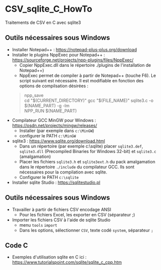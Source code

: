 # CSV_sqlite_C_HowTo
Traitements de CSV en C avec sqlite3

## Outils nécessaires sous Windows
- Installer Notepad++ : https://notepad-plus-plus.org/download 
- Installer le plugins NppExec pour Notepad++ : https://sourceforge.net/projects/npp-plugins/files/NppExec/
  - Copier NppExec.dll dans le répertoire ./plugins de l'installation de Notepad++)
  - NppExec permet de compiler à partir de Notepad++ (touche F6). Le script suivant est nécessaire. 
  Il est modifiable en fonction des options de compilsation désirées : 
  >npp_save  
  cd  "$(CURRENT_DIRECTORY)"  
  gcc  "$(FILE_NAME)" sqlite3.c -o $(NAME_PART) -g -lm  
  NPP_RUN  $(NAME_PART)  
- Compilateur GCC MinGW pour Windows : https://osdn.net/projects/mingw/releases/
  - Installer (par exemple dans `c:\MinGW`)
  - configurer le PATH `c:\MinGW`
- sqlite3 : https://www.sqlite.org/download.html
  - Dans un répertoire (par exemple c:\sqlite) placer `sqlite3.def`, `sqlite3.dll` 
  (Precompiled Binaries for Windows 32-bit) et `sqlite3.c` (amalgamation)
  - Placer les fichiers `sqlite3.h` et `sqlite3ext.h` du pack amalgamation dans le répertoire `./include` 
  du compilateur GCC. Ils sont nécessaires pour la compilation avec sqlite.
  - Configurer le PATH `c:\sqlite`
- Installer sqlite Studio : https://sqlitestudio.pl

## Outils nécessaires sous Windows
- Travailler à partir de fichiers CSV encodage ANSI
  - Pour les fichiers Excel, les exporter en CSV (séparateur ;)
- Importer les fichiers CSV à l'aide de sqlite Studio
  - menu `tools` `import`
  - Dans les options, sélectionner `CSV`, texte codé `system`, séparateur `;`

## Code C
- Exemples d'utilisation sqlite en C ici : https://www.tutorialspoint.com/sqlite/sqlite_c_cpp.htm

  


